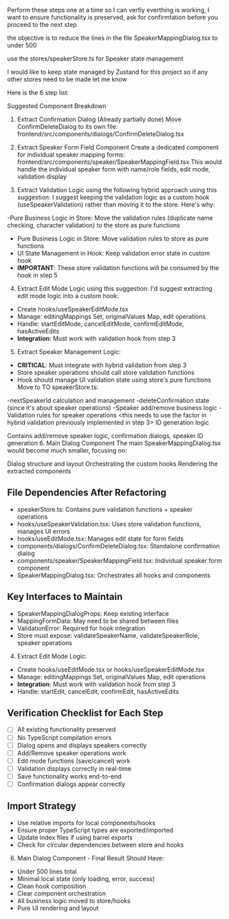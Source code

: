 Perform these steps one at a time so I can verfiy everthing is working, I want to ensure functionality is preserved, ask for confirmtation before you proceed to the next step

the objective is to reduce the lines in the file SpeakerMappingDialog.tsx to under 500

use the stores/speakerStore.ts for Speaker state management

I would like to keep state managed by Zustand for this project so if any other stores need to be made let me know

Here is the 6 step list:

Suggested Component Breakdown

1. Extract Confirmation Dialog (Already partially done)
Move ConfirmDeleteDialog to its own file:
frontend/src/components/dialogs/ConfirmDeleteDialog.tsx

2. Extract Speaker Form Field Component
Create a dedicated component for individual speaker mapping forms:
frontend/src/components/speaker/SpeakerMappingField.tsx
This would handle the individual speaker form with name/role fields, edit mode, validation display

3. Extract Validation Logic using the following hybrid approach using this suggestion:
I suggest keeping the validation logic as a custom hook (useSpeakerValidation) rather than moving it to the store. Here's why:

-Pure Business Logic in Store: Move the validation rules (duplicate name checking, character validation) to the store as pure functions

- Pure Business Logic in Store: Move validation rules to store as pure functions
- UI State Management in Hook: Keep validation error state in custom hook
- **IMPORTANT**: These store validation functions will be consumed by the hook in step 5

4. Extract Edit Mode Logic using this suggestion:
I'd suggest extracting edit mode logic into a custom hook:

- Create hooks/useSpeakerEditMode.tsx
- Manage: editingMappings Set, originalValues Map, edit operations
- Handle: startEditMode, cancelEditMode, confirmEditMode, hasActiveEdits
- **Integration**: Must work with validation hook from step 3

5. Extract Speaker Management Logic:

- **CRITICAL**: Must integrate with hybrid validation from step 3
- Store speaker operations should call store validation functions
- Hook should manage UI validation state using store's pure functions
Move to TO speakerStore.ts:

-nextSpeakerId calculation and management
-deleteConfirmation state (since it's about speaker operations)
-Speaker add/remove business logic
-Validation rules for speaker operations
<this needs to use the factor in hybrid validation previously implemented in step 3>
ID generation logic

Contains add/remove speaker logic, confirmation dialogs, speaker ID generation
6. Main Dialog Component
The main SpeakerMappingDialog.tsx would become much smaller, focusing on:

Dialog structure and layout
Orchestrating the custom hooks
Rendering the extracted components

## File Dependencies After Refactoring

- speakerStore.ts: Contains pure validation functions + speaker operations
- hooks/useSpeakerValidation.tsx: Uses store validation functions, manages UI errors
- hooks/useEditMode.tsx: Manages edit state for form fields
- components/dialogs/ConfirmDeleteDialog.tsx: Standalone confirmation dialog
- components/speaker/SpeakerMappingField.tsx: Individual speaker form component
- SpeakerMappingDialog.tsx: Orchestrates all hooks and components

## Key Interfaces to Maintain

- SpeakerMappingDialogProps: Keep existing interface
- MappingFormData: May need to be shared between files
- ValidationError: Required for hook integration
- Store must expose: validateSpeakerName, validateSpeakerRole, speaker operations

4. Extract Edit Mode Logic:

- Create hooks/useEditMode.tsx or hooks/useSpeakerEditMode.tsx
- Manage: editingMappings Set, originalValues Map, edit operations
- **Integration**: Must work with validation hook from step 3
- Handle: startEdit, cancelEdit, confirmEdit, hasActiveEdits

## Verification Checklist for Each Step

- [ ] All existing functionality preserved
- [ ] No TypeScript compilation errors
- [ ] Dialog opens and displays speakers correctly
- [ ] Add/Remove speaker operations work
- [ ] Edit mode functions (save/cancel) work
- [ ] Validation displays correctly in real-time
- [ ] Save functionality works end-to-end
- [ ] Confirmation dialogs appear correctly

## Import Strategy

- Use relative imports for local components/hooks
- Ensure proper TypeScript types are exported/imported
- Update index files if using barrel exports
- Check for circular dependencies between store and hooks

6. Main Dialog Component - Final Result Should Have:

- Under 500 lines total
- Minimal local state (only loading, error, success)
- Clean hook composition
- Clear component orchestration
- All business logic moved to store/hooks
- Pure UI rendering and layout
